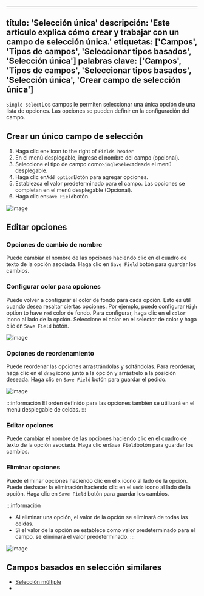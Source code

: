 ***

título: 'Selección única'
descripción: 'Este artículo explica cómo crear y trabajar con un campo de selección única.'
etiquetas: \['Campos', 'Tipos de campos', 'Seleccionar tipos basados', 'Selección única']
palabras clave: \['Campos', 'Tipos de campos', 'Seleccionar tipos basados', 'Selección única', 'Crear campo de selección única']
--------------------------------------------------------------------------------------------------------------------------------

`Single select`Los campos le permiten seleccionar una única opción de una lista de opciones. Las opciones se pueden definir en la configuración del campo.

## Crear un único campo de selección

1. Haga clic en`+` icon to the right of `Fields header`
2. En el menú desplegable, ingrese el nombre del campo (opcional).
3. Seleccione el tipo de campo como`SingleSelect`desde el menú desplegable.
4. Haga clic en`Add option`Botón para agregar opciones.
5. Establezca el valor predeterminado para el campo. Las opciones se completan en el menú desplegable (Opcional).
6. Haga clic en`Save Field`botón.

![image](/img/v2/fields/types/singleselect.png)

## Editar opciones

### Opciones de cambio de nombre

Puede cambiar el nombre de las opciones haciendo clic en el cuadro de texto de la opción asociada. Haga clic en `Save Field` botón para guardar los cambios.

### Configurar color para opciones

Puede volver a configurar el color de fondo para cada opción. Esto es útil cuando desea resaltar ciertas opciones. Por ejemplo, puede configurar `High` option to have `red` color de fondo.
Para configurar, haga clic en el `color` icono al lado de la opción. Seleccione el color en el selector de color y haga clic en `Save Field` botón.

![image](/img/v2/fields/types/options-change-colour.png)

### Opciones de reordenamiento

Puede reordenar las opciones arrastrándolas y soltándolas. Para reordenar, haga clic en el `drag` icono junto a la opción y arrástrelo a la posición deseada. Haga clic en `Save Field` botón para guardar el pedido.

![image](/img/v2/fields/types/options-reorder.png)

:::información
El orden definido para las opciones también se utilizará en el menú desplegable de celdas.
:::

### Editar opciones

Puede cambiar el nombre de las opciones haciendo clic en el cuadro de texto de la opción asociada. Haga clic en`Save Field`botón para guardar los cambios.

### Eliminar opciones

Puede eliminar opciones haciendo clic en el `x` icono al lado de la opción. Puede deshacer la eliminación haciendo clic en el `undo` icono al lado de la opción. Haga clic en `Save Field` botón para guardar los cambios.

:::información

* Al eliminar una opción, el valor de la opción se eliminará de todas las celdas.
* Si el valor de la opción se establece como valor predeterminado para el campo, se eliminará el valor predeterminado.
  :::

![image](/img/v2/fields/types/options-remove.png)

## Campos basados en selección similares

* [Selección múltiple](020.multi-select.md)
* 
